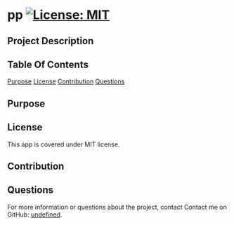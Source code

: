 # pp   [![License: MIT](https://img.shields.io/badge/License-MIT-yellow.svg)](https://opensource.org/licenses/MIT)
  ## Project Description

  ## Table Of Contents
 
   [Purpose](#Purpose)
   [License](#license)
   [Contribution](#contributing)
   [Questions](#questions)
  
  ## Purpose

  ## License
  
This app is covered under MIT license.

    
  ## Contribution

  ## Questions
  For more information or questions about the project, contact
  Contact me on GitHub: [undefined](https://github.com/undefined/).
